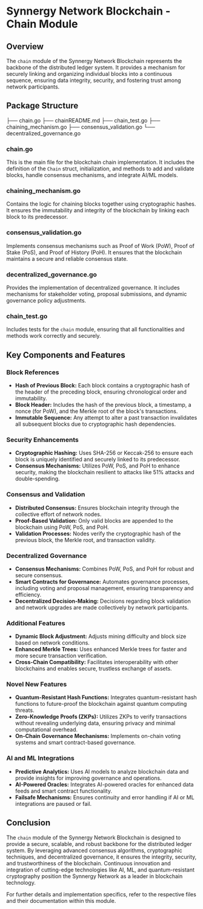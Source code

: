 # Synnergy Network Blockchain - Chain Module

## Overview

The `chain` module of the Synnergy Network Blockchain represents the backbone of the distributed ledger system. It provides a mechanism for securely linking and organizing individual blocks into a continuous sequence, ensuring data integrity, security, and fostering trust among network participants.

## Package Structure

├── chain.go
├── chainREADME.md
├── chain_test.go
├── chaining_mechanism.go
├── consensus_validation.go
└── decentralized_governance.go


### chain.go
This is the main file for the blockchain chain implementation. It includes the definition of the `Chain` struct, initialization, and methods to add and validate blocks, handle consensus mechanisms, and integrate AI/ML models.

### chaining_mechanism.go
Contains the logic for chaining blocks together using cryptographic hashes. It ensures the immutability and integrity of the blockchain by linking each block to its predecessor.

### consensus_validation.go
Implements consensus mechanisms such as Proof of Work (PoW), Proof of Stake (PoS), and Proof of History (PoH). It ensures that the blockchain maintains a secure and reliable consensus state.

### decentralized_governance.go
Provides the implementation of decentralized governance. It includes mechanisms for stakeholder voting, proposal submissions, and dynamic governance policy adjustments.

### chain_test.go
Includes tests for the `chain` module, ensuring that all functionalities and methods work correctly and securely.

## Key Components and Features

### Block References
- **Hash of Previous Block:** Each block contains a cryptographic hash of the header of the preceding block, ensuring chronological order and immutability.
- **Block Header:** Includes the hash of the previous block, a timestamp, a nonce (for PoW), and the Merkle root of the block's transactions.
- **Immutable Sequence:** Any attempt to alter a past transaction invalidates all subsequent blocks due to cryptographic hash dependencies.

### Security Enhancements
- **Cryptographic Hashing:** Uses SHA-256 or Keccak-256 to ensure each block is uniquely identified and securely linked to its predecessor.
- **Consensus Mechanisms:** Utilizes PoW, PoS, and PoH to enhance security, making the blockchain resilient to attacks like 51% attacks and double-spending.

### Consensus and Validation
- **Distributed Consensus:** Ensures blockchain integrity through the collective effort of network nodes.
- **Proof-Based Validation:** Only valid blocks are appended to the blockchain using PoW, PoS, and PoH.
- **Validation Processes:** Nodes verify the cryptographic hash of the previous block, the Merkle root, and transaction validity.

### Decentralized Governance
- **Consensus Mechanisms:** Combines PoW, PoS, and PoH for robust and secure consensus.
- **Smart Contracts for Governance:** Automates governance processes, including voting and proposal management, ensuring transparency and efficiency.
- **Decentralized Decision-Making:** Decisions regarding block validation and network upgrades are made collectively by network participants.

### Additional Features
- **Dynamic Block Adjustment:** Adjusts mining difficulty and block size based on network conditions.
- **Enhanced Merkle Trees:** Uses enhanced Merkle trees for faster and more secure transaction verification.
- **Cross-Chain Compatibility:** Facilitates interoperability with other blockchains and enables secure, trustless exchange of assets.

### Novel New Features
- **Quantum-Resistant Hash Functions:** Integrates quantum-resistant hash functions to future-proof the blockchain against quantum computing threats.
- **Zero-Knowledge Proofs (ZKPs):** Utilizes ZKPs to verify transactions without revealing underlying data, ensuring privacy and minimal computational overhead.
- **On-Chain Governance Mechanisms:** Implements on-chain voting systems and smart contract-based governance.

### AI and ML Integrations
- **Predictive Analytics:** Uses AI models to analyze blockchain data and provide insights for improving governance and operations.
- **AI-Powered Oracles:** Integrates AI-powered oracles for enhanced data feeds and smart contract functionality.
- **Failsafe Mechanisms:** Ensures continuity and error handling if AI or ML integrations are paused or fail.

## Conclusion
The `chain` module of the Synnergy Network Blockchain is designed to provide a secure, scalable, and robust backbone for the distributed ledger system. By leveraging advanced consensus algorithms, cryptographic techniques, and decentralized governance, it ensures the integrity, security, and trustworthiness of the blockchain. Continuous innovation and integration of cutting-edge technologies like AI, ML, and quantum-resistant cryptography position the Synnergy Network as a leader in blockchain technology.

For further details and implementation specifics, refer to the respective files and their documentation within this module.
